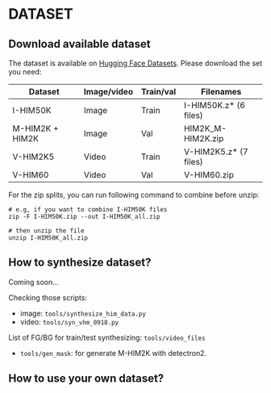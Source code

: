 # DATASET

## Download available dataset

The dataset is available on [Hugging Face Datasets](https://huggingface.co/datasets/chuonghm/MaGGIe-HIM). Please download the set you need:

| **Dataset**     | **Image/video** | **Train/val** | **Filenames**         |
|-----------------|-------------|-----------|-----------------------|
| I-HIM50K        | Image       | Train     | I-HIM50K.z* (6 files) |
| M-HIM2K + HIM2K | Image       | Val       | HIM2K_M-HIM2K.zip     |
| V-HIM2K5        | Video       | Train     | V-HIM2K5.z* (7 files) |
| V-HIM60         | Video       | Val       | V-HIM60.zip           |

For the zip splits, you can run following command to combine before unzip:
```
# e.g, if you want to combine I-HIM50K files
zip -F I-HIM50K.zip --out I-HIM50K_all.zip

# then unzip the file
unzip I-HIM50K_all.zip
```

## How to synthesize dataset?
Coming soon...

Checking those scripts:
- image: `tools/synthesize_him_data.py`
- video: `tools/syn_vhm_0918.py`

List of FG/BG for train/test synthesizing: `tools/video_files`

- `tools/gen_mask`: for generate M-HIM2K with detectron2.

## How to use your own dataset?